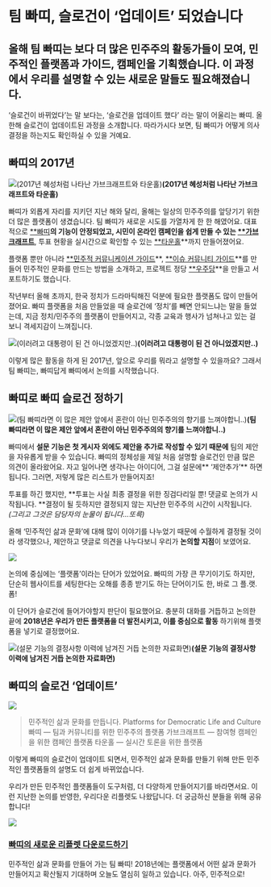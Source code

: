 
# 팀 빠띠, 슬로건이 ‘업데이트’ 되었습니다

## 올해 팀 빠띠는 보다 더 많은 민주주의 활동가들이 모여, 민주적인 플랫폼과 가이드, 캠페인을 기획했습니다. 이 과정에서 우리를 설명할 수 있는 새로운 말들도 필요해졌습니다.

‘슬로건이 바뀌었다’는 말 보다는, ‘슬로건을 업데이트 했다’ 라는 말이 어울리는 빠띠. 올 한해 슬로건이 업데이트된 과정을 소개합니다. 따라가시다 보면, 팀 빠띠가 어떻게 의사결정을 하는지도 확인하실 수 있을 거예요.

## 빠띠의 2017년

![*(2017년 혜성처럼 나타난 가브크래프트와 타운홀)*](/assets/images/팀-빠띠-슬로건이-업데이트-되었습니다/1*S5_mseAprYpzZu9TjotLOA.png)**(2017년 혜성처럼 나타난 가브크래프트와 타운홀)**

빠띠가 외롭게 자리를 지키던 지난 해와 달리, 올해는 일상의 민주주의를 앞당기기 위한 더 많은 플랫폼이 생겼습니다. 팀 빠띠가 새로운 시도를 가열차게 한 한 해였어요. 대표적으로 [**빠띠](https://parti.xyz/)**의 기능이 안정되었고, 시민이 온라인 캠페인을 쉽게 만들 수 있는 [**가브크래프트](http://govcraft.org/)**, 투표 현황을 실시간으로 확인할 수 있는 [**타운홀](http://townhall.parti.do/)**까지 만들어졌어요.

플랫폼 뿐만 아니라 [**민주적 커뮤니케이션 가이드](https://parti-xyz.gitbooks.io/org-guide/content/)**, [**이슈 커뮤니티 가이드](https://parti-xyz.gitbooks.io/issue-guide/content/)**를 만들어 민주적인 문화를 만드는 방법을 소개하고, 프로젝트 정당 [**우주당](http://wouldyouparty.govcraft.org/)**을 만들고 서포트하기도 했습니다.

작년부터 올해 초까지, 한국 정치가 드라마틱해진 덕분에 필요한 플랫폼도 많이 만들어졌어요. 빠띠 플랫폼을 처음 만들었을 때 슬로건에 ‘정치’를 빼면 안되느냐는 말을 들었는데, 지금 정치/민주주의 플랫폼이 만들어지고, 각종 교육과 행사가 넘쳐나고 있는 걸 보니 격세지감이 느껴집니다.

![*(이러려고 대통령이 된 건 아니었겠지만..)*](/assets/images/팀-빠띠-슬로건이-업데이트-되었습니다/1*0737SwlsIhJa34wkPqpP9w.jpeg)**(이러려고 대통령이 된 건 아니었겠지만..)**

이렇게 많은 활동을 하게 된 2017년, 앞으로 우리를 뭐라고 설명할 수 있을까요? 그래서 팀 빠띠는, 빠띠답게 빠띠에서 논의를 시작했습니다.

## 빠띠로 빠띠 슬로건 정하기

![*(팀 빠띠라면 이 많은 제안 앞에서 혼란이 아닌 민주주의의 향기를 느껴야합니..)*](/assets/images/팀-빠띠-슬로건이-업데이트-되었습니다/1*IhFdwoGFnpr6nZi2hEfcOQ.png)**(팀 빠띠라면 이 많은 제안 앞에서 혼란이 아닌 민주주의의 향기를 느껴야합니..)**

빠띠에서 **설문 기능은 첫 게시자 외에도 제안을 추가로 작성할 수 있기 때문에** 팀의 제안을 자유롭게 받을 수 있습니다. 빠띠의 정체성을 제일 처음 설명할 슬로건인 만큼 많은 의견이 올라왔어요. 자고 일어나면 생각나는 아이디어, 그걸 설문에** ‘제안추가’** 하면 됩니다. 그러면, 저렇게 많은 리스트가 만들어지죠!

투표를 하긴 했지만, **투표는 사실 최종 결정을 위한 징검다리일 뿐! 댓글로 논의가 시작됩니다. **결정이 될 듯하지만 결정되지 않는 지난한 민주주의 시간이 시작됩니다. *(그리고 그것은 담당자의 눈물이 됩니다…또륵)*

올해 ‘민주적인 삶과 문화’에 대해 많이 이야기를 나누었기 때문에 수월하게 결정될 것이라 생각했으나, 제안하고 댓글로 의견을 나누다보니 우리가 **논의할 지점**이 보였어요.

![](/assets/images/팀-빠띠-슬로건이-업데이트-되었습니다/1*CA7HO54qBHD7JquKAvNBZw.png)

논의에 중심에는 ‘플랫폼’이라는 단어가 있었어요. 빠띠의 가장 큰 무기이기도 하지만, 단순히 웹사이트를 세팅한다는 오해를 종종 받기도 하는 단어이기도 한, 바로 그 플.랫.폼!

이 단어가 슬로건에 들어가야할지 판단이 필요했어요. 충분히 대화를 거듭하고 논의한 끝에 **2018년은 우리가 만든 플랫폼을 더 발전시키고, 이를 중심으로 활동** 하기위해 플랫폼을 넣기로 결정했어요.

![*(설문 기능의 결정사항 이력에 남겨진 거듭 논의한 자료화면)*](/assets/images/팀-빠띠-슬로건이-업데이트-되었습니다/1*RVfhPcOcsGDpzPKCXNHEpQ.png)**(설문 기능의 결정사항 이력에 남겨진 거듭 논의한 자료화면)**

## 빠띠의 슬로건 ‘업데이트’

![](/assets/images/팀-빠띠-슬로건이-업데이트-되었습니다/1*R4-vcWcDHBdKGDQn4jeDHA.png)
> 민주적인 삶과 문화를 만듭니다. 
Platforms for Democratic Life and Culture
> 빠띠 — 팀과 커뮤니티를 위한 민주주의 플랫폼
가브크래프트 — 참여형 캠페인을 위한 캠페인 플랫폼
타운홀 — 실시간 토론을 위한 플랫폼

이렇게 빠띠의 슬로건이 업데이트 되면서, 민주적인 삶과 문화를 만들기 위해 만든 민주적인 플랫폼들의 설명도 더 쉽게 바뀌었습니다.

우리가 만든 민주적인 플랫폼들이 도구처럼, 더 다양하게 만들어지기를 바라면서요. 이런 지난한 논의를 반영한, 우리다운 리플렛도 나왔답니다. 더 궁금하신 분들을 위해 공유합니다!

![](/assets/images/팀-빠띠-슬로건이-업데이트-되었습니다/1*pbrnwHCGqmo55_2Mmxyp1Q.png)

### [빠띠의 새로운 리플렛 다운로드하기](https://union.parti.xyz/posts/17916)

민주적인 삶과 문화를 만들어 가는 팀 빠띠! 
2018년에는 플랫폼에서 어떤 삶과 문화가 만들어지고 확산될지 기대하며 오늘도 열심히 일하고 있습니다. 아주, 민주적으로!